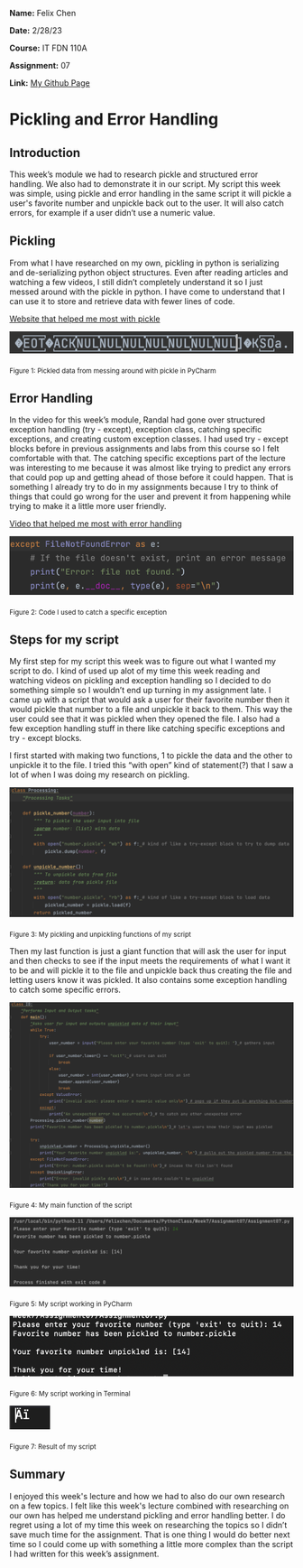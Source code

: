 **Name:** Felix Chen

**Date:** 2/28/23

**Course:** IT FDN 110A

**Assignment:** 07

**Link:** [My Github Page](https://f3liz.github.io/IntroToProg-Python-Mod07/)


# Pickling and Error Handling
## Introduction
This week’s module we had to research pickle and structured error handling. We also had to demonstrate it in our script. My script this week was simple, using pickle and error handling in the same script it will pickle a user's favorite number and unpickle back out to the user. It will also catch errors, for example if a user didn’t use a numeric value.

## Pickling
From what I have researched on my own, pickling in python is serializing and de-serializing python object structures. Even after reading articles and watching a few videos, I still didn’t completely understand it so I just messed around with the pickle in python. I have come to understand that I can use it to store and retrieve data with fewer lines of code.

[Website that helped me most with pickle](https://docs.python.org/3/library/pickle.html#:~:text=%E2%80%9CPickling%E2%80%9D%20is%20the%20process%20whereby,back%20into%20an%20object%20hierarchy)

![Figure 1: Pickled data from messing around with pickle in PyCharm](./assets/Image1.png)

<sub> Figure 1: Pickled data from messing around with pickle in PyCharm

## Error Handling
In the video for this week’s module, Randal had gone over structured exception handling (try - except), exception class, catching specific exceptions, and creating custom exception classes. I had used try - except blocks before in previous assignments and labs from this course so I felt comfortable with that. The catching specific exceptions part of the lecture was interesting to me because it was almost like trying to predict any errors that could pop up and getting ahead of those before it could happen. That is something I already try to do in my assignments because I try to think of things that could go wrong for the user and prevent it from happening while trying to make it a little more user friendly.

[Video that helped me most with error handling](https://www.youtube.com/watch?v=6SPDvPK38tw)

![Figure 2: Code I used to catch a specific exception](./assets/image2.png)

<sub> Figure 2: Code I used to catch a specific exception

## Steps for my script
My first step for my script this week was to figure out what I wanted my script to do. I kind of used up alot of my time this week reading and watching videos on pickling and exception handling so I decided to do something simple so I wouldn’t end up turning in my assignment late. I came up with a script that would ask a user for their favorite number then it would pickle that number to a file and unpickle it back to them. This way the user could see that it was pickled when they opened the file. I also had a few exception handling stuff in there like catching specific exceptions and try - except blocks.

I first started with making two functions, 1 to pickle the data and the other to unpickle it to the file. I tried this “with open” kind of statement(?) that I saw a lot of when I was doing my research on pickling.

![Figure 3: My pickling and unpickling functions of my script](./assets/image3.png)

<sub> Figure 3: My pickling and unpickling functions of my script

Then my last function is just a giant function that will ask the user for input and then checks to see if the input meets the requirements of what I want it to be and will pickle it to the file and unpickle back thus creating the file and letting users know it was pickled. It also contains some exception handling to catch some specific errors.

![Figure 4: My main function of the script](./assets/image4.png)
  
<sub> Figure 4: My main function of the script

![Figure 5: My script working in PyCharm](./assets/image5.png)
  
<sub> Figure 5: My script working in PyCharm
  
![Figure 6: My script working in Terminal](./assets/image6.png)
  
<sub> Figure 6: My script working in Terminal
  
![Figure 7: Result of my script](./assets/image7.png)
  
<sub> Figure 7: Result of my script

## Summary
I enjoyed this week's lecture and how we had to also do our own research on a few topics. I felt like this week's lecture combined with researching on our own has helped me understand pickling and error handling better. I do regret using a lot of my time this week on researching the topics so I didn’t save much time for the assignment. That is one thing I would do better next time so I could come up with something a little more complex than the script I had written for this week’s assignment.

